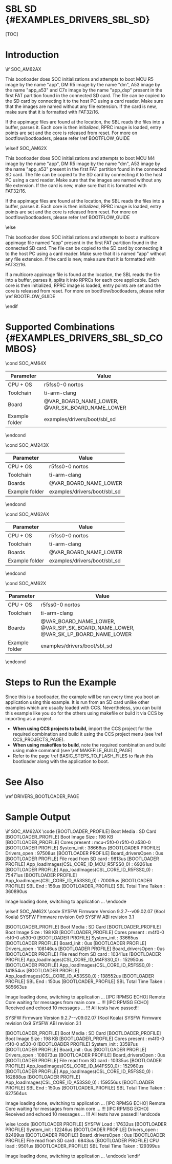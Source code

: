 # SBL SD {#EXAMPLES_DRIVERS_SBL_SD}

[TOC]

# Introduction

\if SOC_AM62AX

This bootloader does SOC initializations and attempts to boot MCU R5 image by the name "app", DM R5 image by the name "dm", A53 image by the name "app_a53" and C7x image by the name "app_dsp" present in the first FAT partition found in the connected SD card. The file can be copied to the SD card by connecting it to the host PC using a card reader. Make sure that the images are named without any file extension. If the card is new, make sure that it is formatted with FAT32/16.

If the appimage files are found at the location, the SBL reads the files into a buffer, parses it. Each core is then initialized, RPRC image is loaded, entry points are set and the core is released from reset. For more on bootflow/bootloaders, please refer \ref BOOTFLOW_GUIDE

\elseif SOC_AM62X

This bootloader does SOC initializations and attempts to boot MCU M4 image by the name "app", DM R5 image by the name "dm", A53 image by the name "app_a53" present in the first FAT partition found in the connected SD card. The file can be copied to the SD card by connecting it to the host PC using a card reader. Make sure that the images are named without any file extension. If the card is new, make sure that it is formatted with FAT32/16.

If the appimage files are found at the location, the SBL reads the files into a buffer, parses it. Each core is then initialized, RPRC image is loaded, entry points are set and the core is released from reset. For more on bootflow/bootloaders, please refer \ref BOOTFLOW_GUIDE

\else

This bootloader does SOC initializations and attempts to boot a multicore appimage file named "app" present in the first FAT partition found in the connected SD card. The file can be copied to the SD card by connecting it to the host PC using a card reader. Make sure that it is named "app" without any file extension. If the card is new, make sure that it is formatted with FAT32/16.

If a multicore appimage file is found at the location, the SBL reads the file into a buffer, parses it, splits it into RPRCs for each core applicable. Each core is then initialized, RPRC image is loaded, entry points are set and the core is released from reset. For more on bootflow/bootloaders, please refer \ref BOOTFLOW_GUIDE

\endif
# Supported Combinations {#EXAMPLES_DRIVERS_SBL_SD_COMBOS}

\cond SOC_AM64X

 Parameter      | Value
 ---------------|-----------
 CPU + OS       | r5fss0-0 nortos
 Toolchain      | ti-arm-clang
 Board          | @VAR_BOARD_NAME_LOWER, @VAR_SK_BOARD_NAME_LOWER
 Example folder | examples/drivers/boot/sbl_sd

\endcond

\cond SOC_AM243X

 Parameter      | Value
 ---------------|-----------
 CPU + OS       | r5fss0-0 nortos
 Toolchain      | ti-arm-clang
 Boards         | @VAR_BOARD_NAME_LOWER
 Example folder | examples/drivers/boot/sbl_sd

\endcond

\cond SOC_AM62AX

 Parameter      | Value
 ---------------|-----------
 CPU + OS       | r5fss0-0 nortos
 Toolchain      | ti-arm-clang
 Boards         | @VAR_BOARD_NAME_LOWER
 Example folder | examples/drivers/boot/sbl_sd

\endcond

\cond SOC_AM62X

 Parameter      | Value
 ---------------|-----------
 CPU + OS       | r5fss0-0 nortos
 Toolchain      | ti-arm-clang
 Boards         | @VAR_BOARD_NAME_LOWER, @VAR_SIP_SK_BOARD_NAME_LOWER, @VAR_SK_LP_BOARD_NAME_LOWER
 Example folder | examples/drivers/boot/sbl_sd

\endcond

# Steps to Run the Example

Since this is a bootloader, the example will be run every time you boot an application using this example. It is run from an SD card unlike other examples which are usually loaded with CCS. Nevertheless, you can build this example like you do for the others using makefile or build it via CCS by importing as a project.

- **When using CCS projects to build**, import the CCS project for the required combination
  and build it using the CCS project menu (see \ref CCS_PROJECTS_PAGE).
- **When using makefiles to build**, note the required combination and build using
  make command (see \ref MAKEFILE_BUILD_PAGE)
- Refer to the page \ref BASIC_STEPS_TO_FLASH_FILES to flash this bootloader along with the application to boot.

# See Also

\ref DRIVERS_BOOTLOADER_PAGE

# Sample Output
\if SOC_AM62AX
\code
[BOOTLOADER_PROFILE] Boot Media       : SD Card
[BOOTLOADER_PROFILE] Boot Image Size  : 198 KB
[BOOTLOADER_PROFILE] Cores present    :
mcu-r5f0-0
r5f0-0
a530-0
[BOOTLOADER PROFILE] System_init                                :      38668us
[BOOTLOADER PROFILE] Drivers_open                               :      97508us
[BOOTLOADER PROFILE] Board_driversOpen                          :          0us
[BOOTLOADER PROFILE] File read from SD card                     :       9813us
[BOOTLOADER PROFILE] App_loadImages(CSL_CORE_ID_MCU_R5FSS0_0)   :      69261us
[BOOTLOADER PROFILE] App_loadImages(CSL_CORE_ID_R5FSS0_0)       :      75471us
[BOOTLOADER PROFILE] App_loadImages(CSL_CORE_ID_A53SS0_0)       :      70009us
[BOOTLOADER PROFILE] SBL End                                    :        156us
[BOOTLOADER_PROFILE] SBL Total Time Taken                       :     360890us

Image loading done, switching to application ...
\endcode

\elseif SOC_AM62X
\code
SYSFW Firmware Version 9.2.7--v09.02.07 (Kool Koala)
SYSFW Firmware revision 0x9
SYSFW ABI revision 3.1

[BOOTLOADER_PROFILE] Boot Media       : SD Card
[BOOTLOADER_PROFILE] Boot Image Size  : 198 KB
[BOOTLOADER_PROFILE] Cores present    :
m4f0-0
r5f0-0
a530-0
[BOOTLOADER PROFILE] System_init                      :      33665us
[BOOTLOADER PROFILE] Board_init                       :          0us
[BOOTLOADER PROFILE] Drivers_open                     :     108146us
[BOOTLOADER PROFILE] Board_driversOpen                :          0us
[BOOTLOADER PROFILE] File read from SD card           :      10341us
[BOOTLOADER PROFILE] App_loadImages(CSL_CORE_ID_M4FSS0_0) :     152950us
[BOOTLOADER PROFILE] App_loadImages(CSL_CORE_ID_R5FSS0_0) :     141854us
[BOOTLOADER PROFILE] App_loadImages(CSL_CORE_ID_A53SS0_0) :     138552us
[BOOTLOADER PROFILE] SBL End                          :        150us
[BOOTLOADER_PROFILE] SBL Total Time Taken             :     585663us

Image loading done, switching to application ...
[IPC RPMSG ECHO] Remote Core waiting for messages from main core ... !!!
[IPC RPMSG ECHO] Received and echoed 10 messages ... !!!
All tests have passed!!

SYSFW Firmware Version 9.2.7--v09.02.07 (Kool Koala)
SYSFW Firmware revision 0x9
SYSFW ABI revision 3.1

[BOOTLOADER_PROFILE] Boot Media       : SD Card
[BOOTLOADER_PROFILE] Boot Image Size  : 198 KB
[BOOTLOADER_PROFILE] Cores present    :
m4f0-0
r5f0-0
a530-0
[BOOTLOADER PROFILE] System_init                      :      33597us
[BOOTLOADER PROFILE] Board_init                       :          0us
[BOOTLOADER PROFILE] Drivers_open                     :     108073us
[BOOTLOADER PROFILE] Board_driversOpen                :          0us
[BOOTLOADER PROFILE] File read from SD card           :      10335us
[BOOTLOADER PROFILE] App_loadImages(CSL_CORE_ID_M4FSS0_0) :     152960us
[BOOTLOADER PROFILE] App_loadImages(CSL_CORE_ID_R5FSS0_0) :     162888us
[BOOTLOADER PROFILE] App_loadImages(CSL_CORE_ID_A53SS0_0) :     159556us
[BOOTLOADER PROFILE] SBL End                          :        150us
[BOOTLOADER_PROFILE] SBL Total Time Taken             :     627564us

Image loading done, switching to application ...
[IPC RPMSG ECHO] Remote Core waiting for messages from main core ... !!!
[IPC RPMSG ECHO] Received and echoed 10 messages ... !!!
All tests have passed!!
\endcode

\else
\code
[BOOTLOADER PROFILE] SYSFW Load                       :      17632us
[BOOTLOADER PROFILE] System_init                      :      12246us
[BOOTLOADER PROFILE] Drivers_open                     :      82499us
[BOOTLOADER PROFILE] Board_driversOpen                :          0us
[BOOTLOADER PROFILE] File read from SD card           :       6843us
[BOOTLOADER PROFILE] CPU load                         :       9501us
[BOOTLOADER_PROFILE] SBL Total Time Taken             :     129399us

Image loading done, switching to application ...
\endcode
\endif